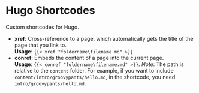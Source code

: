 # Hugo Shortcodes

Custom shortcodes for Hugo.

* **xref**: Cross-reference to a page, which automatically gets the title of the page that you link to.  
  **Usage**: `{{< xref "foldername\filename.md" >}}`
* **conref**: Embeds the content of a page into the current page.  
  **Usage**: `{{< conref "foldername\filename.md" >}}`. _Note_: The path is relative to the `content` folder. For example, if you want to include `content/intro/groovypants/hello.md`, in the shortcode, you need `intro/groovypants/hello.md`. 
